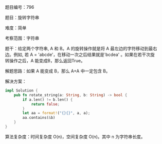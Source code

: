 题目编号：796

题目：旋转字符串

难度：简单

考察范围：字符串

题干：给定两个字符串, A 和 B。A 的旋转操作就是将 A 最左边的字符移动到最右边。例如, 若 A = 'abcde'，在移动一次之后结果就是'bcdea' 。如果在若干次旋转操作之后，A 能变成B，那么返回True。

解题思路：如果 A 能变成 B，那么 A+A 中一定包含 B。

解决方案：

```rust
impl Solution {
    pub fn rotate_string(a: String, b: String) -> bool {
        if a.len() != b.len() {
            return false;
        }
        let aa = format!("{}{}", a, a);
        aa.contains(&b)
    }
}
```

算法复杂度：时间复杂度 O(n)，空间复杂度 O(n)。其中 n 为字符串长度。
